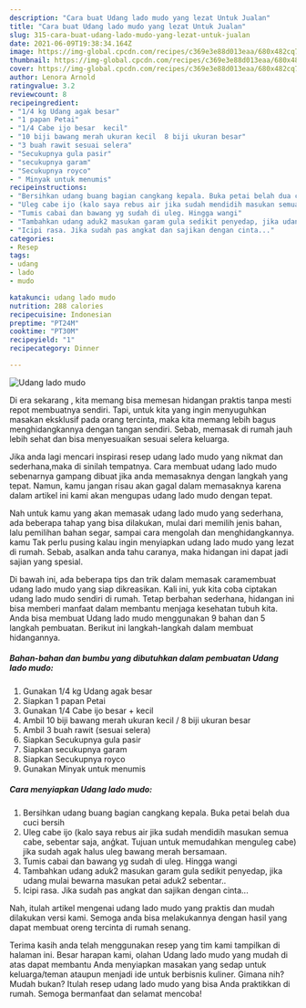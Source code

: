 ```yaml
---
description: "Cara buat Udang lado mudo yang lezat Untuk Jualan"
title: "Cara buat Udang lado mudo yang lezat Untuk Jualan"
slug: 315-cara-buat-udang-lado-mudo-yang-lezat-untuk-jualan
date: 2021-06-09T19:38:34.164Z
image: https://img-global.cpcdn.com/recipes/c369e3e88d013eaa/680x482cq70/udang-lado-mudo-foto-resep-utama.jpg
thumbnail: https://img-global.cpcdn.com/recipes/c369e3e88d013eaa/680x482cq70/udang-lado-mudo-foto-resep-utama.jpg
cover: https://img-global.cpcdn.com/recipes/c369e3e88d013eaa/680x482cq70/udang-lado-mudo-foto-resep-utama.jpg
author: Lenora Arnold
ratingvalue: 3.2
reviewcount: 8
recipeingredient:
- "1/4 kg Udang agak besar"
- "1 papan Petai"
- "1/4 Cabe ijo besar  kecil"
- "10 biji bawang merah ukuran kecil  8 biji ukuran besar"
- "3 buah rawit sesuai selera"
- "Secukupnya gula pasir"
- "secukupnya garam"
- "Secukupnya royco"
- " Minyak untuk menumis"
recipeinstructions:
- "Bersihkan udang buang bagian cangkang kepala. Buka petai belah dua cuci bersih"
- "Uleg cabe ijo (kalo saya rebus air jika sudah mendidih masukan semua cabe, sebentar saja, anģkat. Tujuan untuk memudahkan menguleg cabe) jika sudah agak halus uleg bawang merah bersamaan."
- "Tumis cabai dan bawang yg sudah di uleg. Hingga wangi"
- "Tambahkan udang aduk2 masukan garam gula sedikit penyedap, jika udang mulai bewarna masukan petai aduk2 sebentar.."
- "Icipi rasa. Jika sudah pas angkat dan sajikan dengan cinta..."
categories:
- Resep
tags:
- udang
- lado
- mudo

katakunci: udang lado mudo 
nutrition: 288 calories
recipecuisine: Indonesian
preptime: "PT24M"
cooktime: "PT30M"
recipeyield: "1"
recipecategory: Dinner

---
```



![Udang lado mudo](https://img-global.cpcdn.com/recipes/c369e3e88d013eaa/680x482cq70/udang-lado-mudo-foto-resep-utama.jpg)

Di era  sekarang , kita memang bisa memesan hidangan praktis tanpa mesti repot membuatnya sendiri. Tapi, untuk kita yang ingin menyuguhkan masakan eksklusif pada orang tercinta, maka kita memang lebih bagus menghidangkannya dengan tangan sendiri. Sebab, memasak di rumah jauh lebih sehat dan bisa menyesuaikan sesuai selera keluarga.

Jika anda lagi mencari inspirasi resep udang lado mudo yang nikmat dan sederhana,maka di sinilah tempatnya. Cara membuat udang lado mudo  sebenarnya gampang dibuat jika anda memasaknya dengan langkah yang tepat. Namun, kamu jangan risau akan gagal dalam memasaknya 
karena dalam artikel ini kami akan mengupas udang lado mudo dengan tepat.  



Nah untuk kamu yang akan memasak udang lado mudo yang sederhana, ada beberapa tahap yang bisa dilakukan, mulai dari memilih jenis bahan, lalu pemilihan bahan segar, sampai cara mengolah dan menghidangkannya. kamu Tak perlu pusing kalau ingin menyiapkan udang lado mudo yang lezat di rumah. Sebab, asalkan anda  tahu caranya, maka hidangan ini dapat jadi sajian yang spesial.

Di bawah ini, ada beberapa tips dan trik dalam memasak caramembuat udang lado mudo yang siap dikreasikan. Kali ini, yuk kita coba ciptakan udang lado mudo sendiri di rumah. Tetap berbahan sederhana, hidangan ini bisa memberi manfaat dalam membantu menjaga kesehatan tubuh kita. Anda bisa membuat Udang lado mudo menggunakan 9 bahan dan 5 langkah pembuatan. Berikut ini langkah-langkah dalam membuat hidangannya.

<!--inarticleads1-->

##### Bahan-bahan dan bumbu yang dibutuhkan dalam pembuatan Udang lado mudo:

1. Gunakan 1/4 kg Udang agak besar
1. Siapkan 1 papan Petai
1. Gunakan 1/4 Cabe ijo besar + kecil
1. Ambil 10 biji bawang merah ukuran kecil / 8 biji ukuran besar
1. Ambil 3 buah rawit (sesuai selera)
1. Siapkan Secukupnya gula pasir
1. Siapkan secukupnya garam
1. Siapkan Secukupnya royco
1. Gunakan  Minyak untuk menumis




<!--inarticleads2-->

##### Cara menyiapkan Udang lado mudo:

1. Bersihkan udang buang bagian cangkang kepala. Buka petai belah dua cuci bersih
1. Uleg cabe ijo (kalo saya rebus air jika sudah mendidih masukan semua cabe, sebentar saja, anģkat. Tujuan untuk memudahkan menguleg cabe) jika sudah agak halus uleg bawang merah bersamaan.
1. Tumis cabai dan bawang yg sudah di uleg. Hingga wangi
1. Tambahkan udang aduk2 masukan garam gula sedikit penyedap, jika udang mulai bewarna masukan petai aduk2 sebentar..
1. Icipi rasa. Jika sudah pas angkat dan sajikan dengan cinta...




Nah, itulah artikel mengenai  udang lado mudo  yang praktis dan mudah dilakukan versi kami. Semoga anda bisa melakukannya dengan hasil yang dapat membuat oreng tercinta di rumah senang. 

Terima kasih anda telah menggunakan resep yang tim kami tampilkan di halaman ini. Besar harapan kami, olahan  Udang lado mudo yang mudah di atas dapat membantu Anda menyiapkan masakan yang sedap untuk keluarga/teman ataupun menjadi ide untuk berbisnis kuliner. Gimana nih? Mudah bukan? Itulah resep udang lado mudo yang bisa Anda praktikkan di rumah. Semoga bermanfaat dan selamat mencoba!

